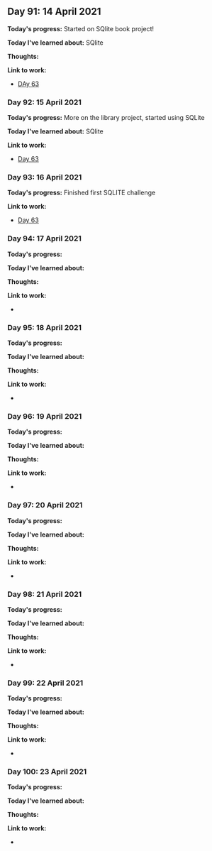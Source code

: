 ## Day 91: 14 April 2021
**Today's progress:** Started on SQlite book project!
    
**Today I've learned about:** SQlite
    
**Thoughts:**
    
**Link to work:**

* [DAy 63](https://github.com/bethpritchard/100DaysOfCodeBootcamp/blob/master/Day63)
    

    
### Day 92: 15 April 2021
**Today's progress:** More on the library project, started using SQLite 
    
**Today I've learned about:** SQlite
    
**Link to work:**

* [Day 63](https://github.com/bethpritchard/100DaysOfCodeBootcamp/blob/master/Day63)
    

    
### Day 93: 16 April 2021
**Today's progress:** Finished first SQLITE challenge 

**Link to work:**

* [Day 63](https://github.com/bethpritchard/100DaysOfCodeBootcamp/blob/master/Day63)
    

    
### Day 94: 17 April 2021
**Today's progress:**
    
**Today I've learned about:**
    
**Thoughts:**
    
**Link to work:**

* [](https://github.com/bethpritchard/100DaysOfCodeBootcamp/blob/master/)
    

    
### Day 95: 18 April 2021
**Today's progress:**
    
**Today I've learned about:**
    
**Thoughts:**
    
**Link to work:**

* [](https://github.com/bethpritchard/100DaysOfCodeBootcamp/blob/master/)
    

    
### Day 96: 19 April 2021
**Today's progress:**
    
**Today I've learned about:**
    
**Thoughts:**
    
**Link to work:**

* [](https://github.com/bethpritchard/100DaysOfCodeBootcamp/blob/master/)
    

    
### Day 97: 20 April 2021
**Today's progress:**
    
**Today I've learned about:**
    
**Thoughts:**
    
**Link to work:**

* [](https://github.com/bethpritchard/100DaysOfCodeBootcamp/blob/master/)
    

    
### Day 98: 21 April 2021
**Today's progress:**
    
**Today I've learned about:**
    
**Thoughts:**
    
**Link to work:**

* [](https://github.com/bethpritchard/100DaysOfCodeBootcamp/blob/master/)
    

    
### Day 99: 22 April 2021
**Today's progress:**
    
**Today I've learned about:**
    
**Thoughts:**
    
**Link to work:**

* [](https://github.com/bethpritchard/100DaysOfCodeBootcamp/blob/master/)
    

    
### Day 100: 23 April 2021
**Today's progress:**
    
**Today I've learned about:**
    
**Thoughts:**
    
**Link to work:**

* [](https://github.com/bethpritchard/100DaysOfCodeBootcamp/blob/master/)
    

    